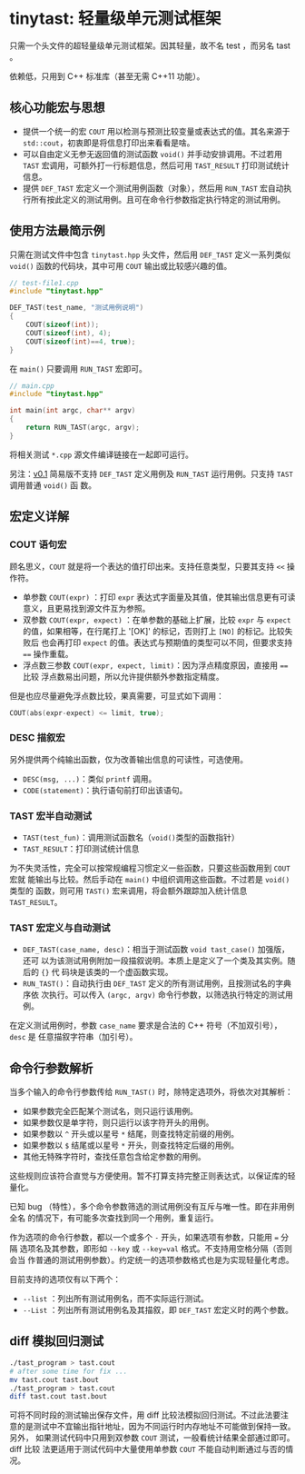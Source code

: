 # tinytast: 轻量级单元测试框架

只需一个头文件的超轻量级单元测试框架。因其轻量，故不名 test ，而另名 tast 。

依赖低，只用到 C++ 标准库（甚至无需 C++11 功能）。

## 核心功能宏与思想

* 提供一个统一的宏 `COUT` 用以检测与预测比较变量或表达式的值。其名来源于 `std::cout`，初衷即是将信息打印出来看看是啥。
* 可以自由定义无参无返回值的测试函数 `void()` 并手动安排调用。不过若用 `TAST` 宏调用，可额外打一行标题信息，然后可用 `TAST_RESULT` 打印测试统计信息。
* 提供 `DEF_TAST` 宏定义一个测试用例函数（对象），然后用 `RUN_TAST` 宏自动执行所有按此定义的测试用例。且可在命令行参数指定执行特定的测试用例。

## 使用方法最简示例

只需在测试文件中包含 `tinytast.hpp` 头文件，然后用 `DEF_TAST` 定义一系列类似
`void()` 函数的代码块，其中可用 `COUT` 输出或比较感兴趣的值。

```cpp
// test-file1.cpp
#include "tinytast.hpp"

DEF_TAST(test_name, "测试用例说明")
{
    COUT(sizeof(int));
    COUT(sizeof(int), 4);
    COUT(sizeof(int)==4, true);
}
```

在 `main()` 只要调用 `RUN_TAST` 宏即可。

```cpp
// main.cpp
#include "tinytast.hpp"

int main(int argc, char** argv)
{
    return RUN_TAST(argc, argv);
}
```

将相关测试 `*.cpp` 源文件编译链接在一起即可运行。

另注：[v0.1](https://github.com/lymslive/couttast/tree/v0.1) 简易版不支持
`DEF_TAST` 定义用例及 `RUN_TAST` 运行用例。只支持 `TAST` 调用普通 `void()` 函
数。

## 宏定义详解

### COUT 语句宏

顾名思义，`COUT` 就是将一个表达的值打印出来。支持任意类型，只要其支持 `<<` 操
作符。

* 单参数 `COUT(expr)` ：打印 `expr` 表达式字面量及其值，使其输出信息更有可读意义，且更易找到源文件互为参照。
* 双参数 `COUT(expr, expect)` ：在单参数的基础上扩展，比较 `expr` 与 `expect`
  的值，如果相等，在行尾打上 '[OK]' 的标记，否则打上 `[NO]` 的标记。比较失败后
  也会再打印 `expect` 的值。表达式与预期值的类型可以不同，但要求支持 `==` 操作重载。
* 浮点数三参数 `COUT(expr, expect, limit)`：因为浮点精度原因，直接用 `==` 比较
  浮点数易出问题，所以允许提供额外参数指定精度。

但是也应尽量避免浮点数比较，果真需要，可显式如下调用：

```cpp
COUT(abs(expr-expect) <= limit, true);
```

### DESC 描叙宏

另外提供两个纯输出函数，仅为改善输出信息的可读性，可选使用。

* `DESC(msg, ...)`：类似 `printf` 调用。
* `CODE(statement)`：执行语句前打印出该语句。

### TAST 宏半自动测试

* `TAST(test_fun)`：调用测试函数名（`void()`类型的函数指针）
* `TAST_RESULT`：打印测试统计信息

为不失灵活性，完全可以按常规编程习惯定义一些函数，只要这些函数用到 `COUT` 宏就
能输出与比较。然后手动在 `main()` 中组织调用这些函数。不过若是 `void()` 类型的
函数，则可用 `TAST()` 宏来调用，将会额外跟踪加入统计信息 `TAST_RESULT`。

### TAST 宏定义与自动测试

* `DEF_TAST(case_name, desc)`：相当于测试函数 `void tast_case()` 加强版，还可
以为该测试用例附加一段描叙说明。本质上是定义了一个类及其实例。随后的 `{}` 代
码块是该类的一个虚函数实现。
* `RUN_TAST()`：自动执行由 `DEF_TAST` 定义的所有测试用例，且按测试名的字典序依
次执行。可以传入 `(argc, argv)` 命令行参数，以筛选执行特定的测试用例。

在定义测试用例时，参数 `case_name` 要求是合法的 C++ 符号（不加双引号），`desc` 是
任意描叙字符串（加引号）。

## 命令行参数解析

当多个输入的命令行参数传给 `RUN_TAST()` 时，除特定选项外，将依次对其解析：

* 如果参数完全匹配某个测试名，则只运行该用例。
* 如果参数仅是单字符，则只运行以该字符开头的用例。
* 如果参数以 `^` 开头或以星号 ` * ` 结尾，则查找特定前缀的用例。
* 如果参数以 `$` 结尾或以星号 ` * ` 开头，则查找特定后缀的用例。
* 其他无特殊字符时，查找任意包含给定参数的用例。

这些规则应该符合直觉与方便使用。暂不打算支持完整正则表达式，以保证库的轻量化。

已知 bug （特性），多个命令参数筛选的测试用例没有互斥与唯一性。即在非用例全名
的情况下，有可能多次查找到同一个用例，重复运行。

作为选项的命令行参数，都以一个或多个 `-` 开头，如果选项有参数，只能用 `=` 分隔
选项名及其参数，即形如 `--key` 或 `--key=val` 格式。不支持用空格分隔（否则会当
作普通的测试用例参数）。约定统一的选项参数格式也是为实现轻量化考虑。

目前支持的选项仅有以下两个：

* `--list` ：列出所有测试用例名，而不实际运行测试。
* `--List` ：列出所有测试用例名及其描叙，即 `DEF_TAST` 宏定义时的两个参数。

## diff 模拟回归测试

```bash
./tast_program > tast.cout
# after some time for fix ...
mv tast.cout tast.bout
./tast_program > tast.cout
diff tast.cout tast.bout
```

可将不同时段的测试输出保存文件，用 diff 比较法模拟回归测试。不过此法要注
意的是测试中不宜输出指针地址，因为不同运行时内存地址不可能做到保持一致。另外，
如果测试代码中只用到双参数 `COUT` 测试，一般看统计结果全部通过即可。diff 比较
法更适用于测试代码中大量使用单参数 `COUT` 不能自动判断通过与否的情况。

